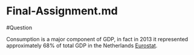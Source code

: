 # Final-Assignment.md

#Question

Consumption is a major component of GDP, in fact in 2013 it represented approximately 68% of total GDP in the Netherlands [Eurostat](http://appsso.eurostat.ec.europa.eu/nui/show.do?dataset=nama_fcs_c&lang=en).  
